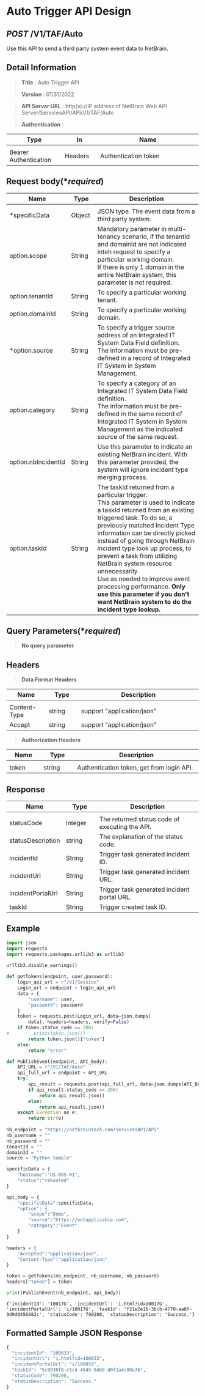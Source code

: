 
# Auto Trigger API Design

## ***POST*** /V1/TAF/Auto
Use this API to send a third party system event data to NetBrain.

## Detail Information

> **Title** : Auto Trigger API

> **Version** : 01/31/2022

> **API Server URL** : http(s)://IP address of NetBrain Web API Server/ServicesAPI/API/V1/TAF/Auto

> **Authentication** : 

|**Type**|**In**|**Name**|
|------|------|------|
|<img width=100/>|<img width=100/>|<img width=500/>|
|Bearer Authentication| Headers | Authentication token | 

## Request body(****required***)

|**Name**|**Type**|**Description**|
|------|------|------|
|<img width=100/>|<img width=100/>|<img width=500/>|
|*specificData | Object  | JSON type. The event data from a third party system. |
|option.scope | String  | Mandatory parameter in multi-tenancy scenario, if the tenantId and domainId are not indicated inteh request to specify a particular working domain.<br> If there is only 1 domain in the entire NetBrain system, this parameter is not required. |
|option.tenantId | String  | To specify a particular working tenant. |
|option.domainId | String  | To specify a particular working domain. |
|*option.source | String  | To specify a trigger source address of an Integrated IT System Data Field definition.<br>The information must be pre-defined in a record of Integrated IT System in System Management.  |
|option.category | String  | To specify a category of an Integrated IT System Data Field definition.<br>The information must be pre-defined in the same record of Integrated IT System in System Management as the indicated source of the same request. |
|option.nbIncidentId | String  | Use this parameter to indicate an existing NetBrain incident. With this parameter provided, the system will ignore incident type merging process. |
|option.taskId | String  | The taskId returned from a particular trigger.<br>This parameter is used to indicate a taskId returned from an existing triggered task. To do so, a previously matched Incident Type information can be directly picked instead of going through NetBrain incident type look up process, to prevent a task from utilizing NetBrain system resource unnecessarily.<br>Use as needed to improve event processing performance. **Only use this parameter if you don't want NetBrain system to do the incident type lookup.** |


## Query Parameters(****required***)

> **No query parameter**

## Headers

> **Data Format Headers**

|**Name**|**Type**|**Description**|
|------|------|------|
|<img width=100/>|<img width=100/>|<img width=500/>|
| Content-Type | string  | support "application/json" |
| Accept | string  | support "application/json" |

> **Authorization Headers**

|**Name**|**Type**|**Description**|
|------|------|------|
|<img width=100/>|<img width=100/>|<img width=500/>|
| token | string  | Authentication token, get from login API. |

## Response

|**Name**|**Type**|**Description**|
|------|------|------|
|<img width=100/>|<img width=100/>|<img width=500/>|
|statusCode| integer | The returned status code of executing the API.  |
|statusDescription| string | The explanation of the status code.  |
|incidentId| String | Trigger task generated incident ID. |
|incidentUrl| String | Trigger task generated incident URL. |
|incidentPortalUrl| String | Trigger task generated incident portal URL. |
|taskId| String | Trigger created task ID.  |


## Example


```python
import json
import requests
import requests.packages.urllib3 as urllib3
 
urllib3.disable_warnings()

def getTokens(endpoint, user,password):
    login_api_url = r"/V1/Session"
    Login_url = endpoint + login_api_url
    data = {
        "username": user,
        "password": password
    }
    token = requests.post(Login_url, data=json.dumps(
        data), headers=headers, verify=False)
    if token.status_code == 200:
#         print(token.json())
        return token.json()["token"]
    else:
        return "error"

def PublishEvent(endpoint, API_Body):
    API_URL = r"/V1/TAF/Auto"
    api_full_url = endpoint + API_URL
    try:
        api_result = requests.post(api_full_url, data=json.dumps(API_Body), headers=headers, verify=False)
        if api_result.status_code == 200:
            return api_result.json()
        else:
            return api_result.json()
    except Exception as e:
        return str(e)
    
nb_endpoint = "https://netbraintech.com/ServicesAPI/API"
nb_username = ""
nb_password = ""
tenantId = ""
domainId = ""
source = "Python Sample"

specificData = {
    "hostname":"US-BOS-R1",
    "status":"rebooted"
}

api_body = {
    "specificData":specificData,
    "option": {
        "scope":"Demo",
        "source":"https://notapplicable.com",
        "category":"Event"
    }
}

headers = {
    "Accepted":"application/json",
    "Content-Type":"application/json"
}

token = getTokens(nb_endpoint, nb_username, nb_password)
headers["token"] = token

print(PublishEvent(nb_endpoint, api_body))
```

    {'incidentId': '10017G', 'incidentUrl': 'i.html?id=10017G', 'incidentPortalUrl': 'i/10017G', 'taskId': 'f21e2e16-3bcb-4770-aa8f-9d9d0456882c', 'statusCode': 790200, 'statusDescription': 'Success.'}
    

## Formatted Sample JSON Response


```python
{
  "incidentId": "100033",
  "incidentUrl": "i.html?id=100033",
  "incidentPortalUrl": "i/100033",
  "taskId": "5c8930f8-c5c4-4645-94b9-d0f1a4c80a76",
  "statusCode": 790200,
  "statusDescription": "Success."
}
```
